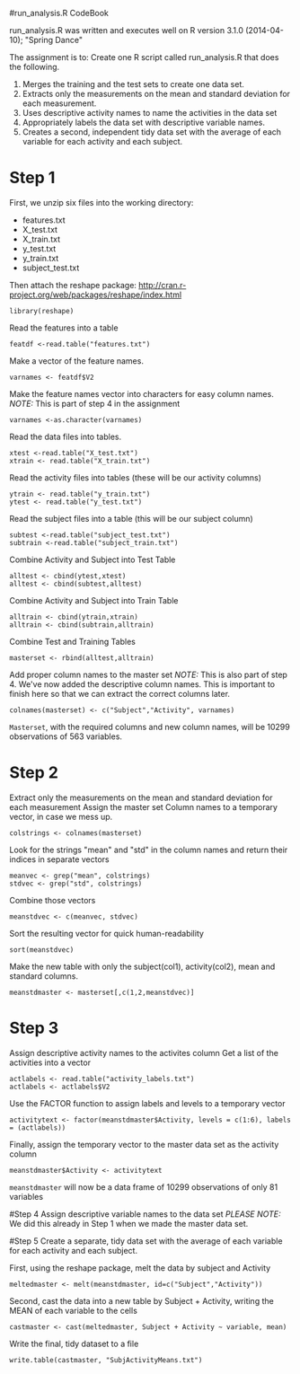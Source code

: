 #run_analysis.R CodeBook


run_analysis.R was written and executes well on R version 3.1.0 (2014-04-10); "Spring Dance"

The assignment is to:
Create one R script called run_analysis.R that does the following. 
1. Merges the training and the test sets to create one data set.
2. Extracts only the measurements on the mean and standard deviation for each measurement. 
3. Uses descriptive activity names to name the activities in the data set
4. Appropriately labels the data set with descriptive variable names. 
5. Creates a second, independent tidy data set with the average of each variable for each activity and each subject. 


# Step 1
First, we unzip six files into the working directory:
 - features.txt
 - X_test.txt
 - X_train.txt
 - y_test.txt
 - y_train.txt
 - subject_test.txt
 
Then attach the reshape package: http://cran.r-project.org/web/packages/reshape/index.html

	library(reshape)

Read the features into a table

	featdf <-read.table("features.txt")
	
Make a vector of the feature names.

	varnames <- featdf$V2
	
Make the feature names vector into characters for easy column names.
_NOTE:_ This is part of step 4 in the assignment

	varnames <-as.character(varnames)

Read the data files into tables.

	xtest <-read.table("X_test.txt")
	xtrain <- read.table("X_train.txt")

Read the activity files into tables (these will be our activity columns)

	ytrain <- read.table("y_train.txt")
	ytest <- read.table("y_test.txt")

Read the subject files into a table (this will be our subject column)

	subtest <-read.table("subject_test.txt")
	subtrain <-read.table("subject_train.txt")
	
Combine Activity and Subject into Test Table

	alltest <- cbind(ytest,xtest)
	alltest <- cbind(subtest,alltest)


Combine Activity and Subject into Train Table

	alltrain <- cbind(ytrain,xtrain)
	alltrain <- cbind(subtrain,alltrain)

Combine Test and Training Tables

	masterset <- rbind(alltest,alltrain)

Add proper column names to the master set
_NOTE:_ This is also part of step 4. We've now added the descriptive column names.
This is important to finish here so that we can extract the correct columns later.

	colnames(masterset) <- c("Subject","Activity", varnames)
	
`Masterset`, with the required columns and new column names, will be 10299 observations of 563 variables.

# Step 2
Extract only the measurements on the mean and standard deviation for each measurement
Assign the master set Column names to a temporary vector, in case we mess up.

	colstrings <- colnames(masterset)
	
Look for the strings "mean" and "std" in the column names and return their indices in separate vectors

	meanvec <- grep("mean", colstrings)
	stdvec <- grep("std", colstrings)

Combine those vectors

	meanstdvec <- c(meanvec, stdvec)
	
Sort the resulting vector for quick human-readability

	sort(meanstdvec)
	
Make the new table with only the subject(col1), activity(col2), mean and standard columns.

	meanstdmaster <- masterset[,c(1,2,meanstdvec)]

# Step 3
Assign descriptive activity names to the activites column
Get a list of the activities into a vector

	actlabels <- read.table("activity_labels.txt")
	actlabels <- actlabels$V2
	
Use the FACTOR function to assign labels and levels to a temporary vector

	activitytext <- factor(meanstdmaster$Activity, levels = c(1:6), labels = (actlabels))
	
Finally, assign the temporary vector to the master data set as the activity column

	meanstdmaster$Activity <- activitytext
	
`meanstdmaster` will now be a data frame of 10299 observations of only 81 variables
	
	
#Step 4
Assign descriptive variable names to the data set
_PLEASE NOTE:_ We did this already in Step 1 when we made the master data set.

#Step 5
Create a separate, tidy data set with the average of each variable for each activity and each subject.

First, using the reshape package, melt the data by subject and Activity

	meltedmaster <- melt(meanstdmaster, id=c("Subject","Activity"))
	
Second, cast the data into a new table by Subject + Activity, writing the MEAN of each variable to the cells

	castmaster <- cast(meltedmaster, Subject + Activity ~ variable, mean)

Write the final, tidy dataset to a file

	write.table(castmaster, "SubjActivityMeans.txt")
	
